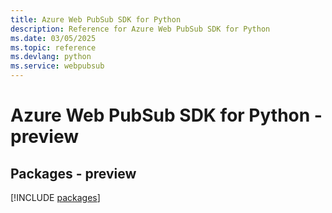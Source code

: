 ```yaml
---
title: Azure Web PubSub SDK for Python
description: Reference for Azure Web PubSub SDK for Python
ms.date: 03/05/2025
ms.topic: reference
ms.devlang: python
ms.service: webpubsub
---
```

# Azure Web PubSub SDK for Python - preview
## Packages - preview
[!INCLUDE [packages](web-pubsub-index.md)]